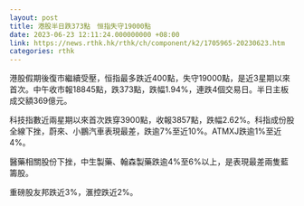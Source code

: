 ```yaml
---
layout: post
title: 港股半日跌373點　恒指失守19000點
date: 2023-06-23 12:11:24.000000000 +08:00
link: https://news.rthk.hk/rthk/ch/component/k2/1705965-20230623.htm
categories: rthk
---
```


港股假期後復市繼續受壓，恒指最多跌近400點，失守19000點，是近3星期以來首次。中午收市報18845點，跌373點，跌幅1.94%，連跌4個交易日。半日主板成交額369億元。

科技指數近兩星期以來首次跌穿3900點，收報3857點，跌幅2.62%。科指成份股全線下挫，蔚來、小鵬汽車表現最差，跌逾7%至近10%。ATMXJ跌逾1%至近4%。

醫藥相關股份下挫，中生製藥、翰森製藥跌逾4%至6%以上，是表現最差兩隻藍籌股。

重磅股友邦跌近3%，滙控跌近2%。
